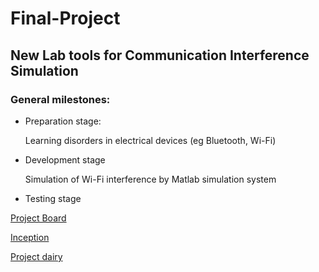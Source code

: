 # Final-Project
## New Lab tools for Communication Interference Simulation


### General milestones:
- Preparation stage:<br>

   Learning disorders in electrical devices (eg Bluetooth, Wi-Fi)
- Development stage<br>

  Simulation of Wi-Fi interference by Matlab simulation system
  
- Testing stage<br>

[Project Board](https://github.com/Aviya-B/Final-Project/projects/1)<br>
 
[Inception](https://github.com/Aviya-B/Final-Project/wiki/Inception)<br>

[Project dairy](https://github.com/Aviya-B/Final-Project/wiki/Project-Diary)<br>

